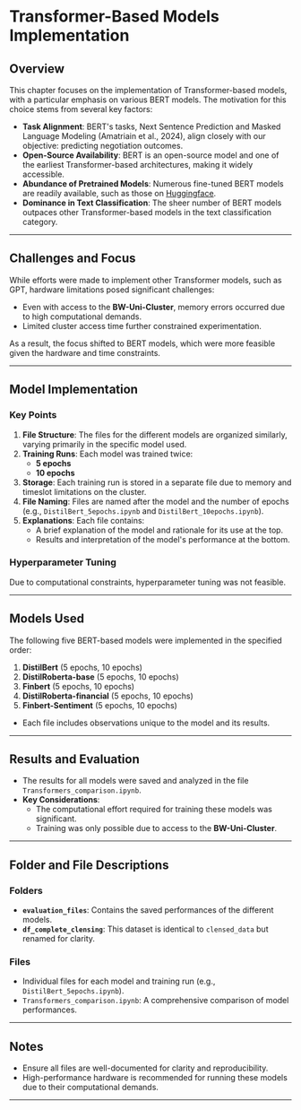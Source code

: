 # Transformer-Based Models Implementation

## Overview
This chapter focuses on the implementation of Transformer-based models, with a particular emphasis on various BERT models. The motivation for this choice stems from several key factors:
- **Task Alignment**: BERT's tasks, Next Sentence Prediction and Masked Language Modeling (Amatriain et al., 2024), align closely with our objective: predicting negotiation outcomes.
- **Open-Source Availability**: BERT is an open-source model and one of the earliest Transformer-based architectures, making it widely accessible.
- **Abundance of Pretrained Models**: Numerous fine-tuned BERT models are readily available, such as those on [Huggingface](https://huggingface.co/).
- **Dominance in Text Classification**: The sheer number of BERT models outpaces other Transformer-based models in the text classification category.

---

## Challenges and Focus
While efforts were made to implement other Transformer models, such as GPT, hardware limitations posed significant challenges:
- Even with access to the **BW-Uni-Cluster**, memory errors occurred due to high computational demands.
- Limited cluster access time further constrained experimentation.

As a result, the focus shifted to BERT models, which were more feasible given the hardware and time constraints.

---

## Model Implementation
### Key Points
1. **File Structure**: The files for the different models are organized similarly, varying primarily in the specific model used.
2. **Training Runs**: Each model was trained twice:
   - **5 epochs**
   - **10 epochs**
3. **Storage**: Each training run is stored in a separate file due to memory and timeslot limitations on the cluster.
4. **File Naming**: Files are named after the model and the number of epochs (e.g., `DistilBert_5epochs.ipynb` and `DistilBert_10epochs.ipynb`).
5. **Explanations**: Each file contains:
   - A brief explanation of the model and rationale for its use at the top.
   - Results and interpretation of the model's performance at the bottom.

### Hyperparameter Tuning
Due to computational constraints, hyperparameter tuning was not feasible.

---

## Models Used
The following five BERT-based models were implemented in the specified order:
1. **DistilBert** (5 epochs, 10 epochs)
2. **DistilRoberta-base** (5 epochs, 10 epochs)
3. **Finbert** (5 epochs, 10 epochs)
4. **DistilRoberta-financial** (5 epochs, 10 epochs)
5. **Finbert-Sentiment** (5 epochs, 10 epochs)

- Each file includes observations unique to the model and its results.

---

## Results and Evaluation
- The results for all models were saved and analyzed in the file `Transformers_comparison.ipynb`.
- **Key Considerations**:
  - The computational effort required for training these models was significant.
  - Training was only possible due to access to the **BW-Uni-Cluster**.

---

## Folder and File Descriptions

### **Folders**
- **`evaluation_files`**: Contains the saved performances of the different models.
- **`df_complete_clensing`**: This dataset is identical to `clensed_data` but renamed for clarity.

### **Files**
- Individual files for each model and training run (e.g., `DistilBert_5epochs.ipynb`).
- `Transformers_comparison.ipynb`: A comprehensive comparison of model performances.

---

## Notes
- Ensure all files are well-documented for clarity and reproducibility.
- High-performance hardware is recommended for running these models due to their computational demands.

---
